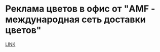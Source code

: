 # Реклама цветов в офис от "AMF - международная сеть доставки цветов"



[LINK](https://varlamov.ru/452779.html)